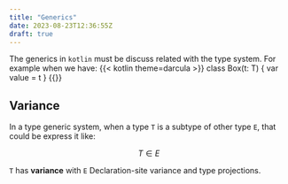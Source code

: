 ```yaml
---
title: "Generics"
date: 2023-08-23T12:36:55Z
draft: true
---
```


The generics in `kotlin` must be discuss related with the type system. For example when we have:
{{< kotlin theme=darcula >}}
class Box<T>(t: T) {
    var value = t
}
{{</kotlin>}}

## Variance
In a type generic system, when a type `T` is a subtype of other type `E`, that could be express it like:

$$
T \in E
$$

`T` has **variance** with `E`
Declaration-site variance and type projections. 